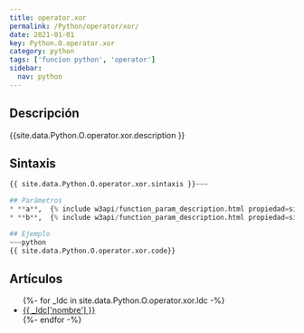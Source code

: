 ```yaml
---
title: operator.xor
permalink: /Python/operator/xor/
date: 2021-01-01
key: Python.O.operator.xor
category: python
tags: ['funcion python', 'operator']
sidebar: 
  nav: python
---
```


## Descripción
{{site.data.Python.O.operator.xor.description }}

## Sintaxis
~~~python
{{ site.data.Python.O.operator.xor.sintaxis }}~~~

## Parámetros
* **a**,  {% include w3api/function_param_description.html propiedad=site.data.Python.O.operator.xor valor="a" %}
* **b**,  {% include w3api/function_param_description.html propiedad=site.data.Python.O.operator.xor valor="b" %}

## Ejemplo
~~~python
{{ site.data.Python.O.operator.xor.code}}
~~~

## Artículos
<ul>
{%- for _ldc in site.data.Python.O.operator.xor.ldc -%}
   <li>
       <a href="{{_ldc['url'] }}">{{ _ldc['nombre'] }}</a>
   </li>
{%- endfor -%}
</ul>
